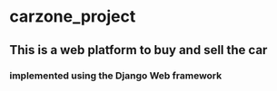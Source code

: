 # carzone_project
## This is a web platform to buy and sell the car 
### implemented using the Django Web framework
